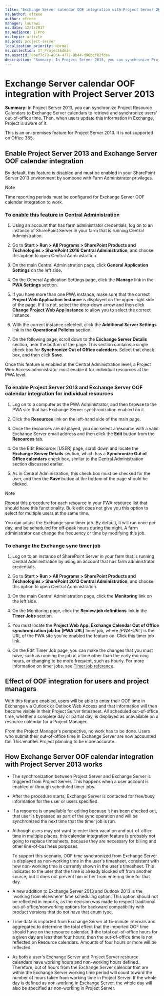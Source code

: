 ```yaml
---
title: "Exchange Server calendar OOF integration with Project Server 2013"
ms.author: efrene
author: efrene
manager: laurawi
ms.date: 12/1/2017
ms.audience: ITPro
ms.topic: article
ms.prod: project-server
localization_priority: Normal
ms.collection: IT_ProjectAdmin
ms.assetid: 0bef7c78-4864-4775-8b44-d96bcf82fdae
description: "Summary: In Project Server 2013, you can synchronize Project Resource Calendars to Exchange Server calendars to retrieve and synchronize users' out-of-office time. Then, when users update this information in Exchange, Project is aware of it."
---
```


# Exchange Server calendar OOF integration with Project Server 2013
 
 **Summary:** In Project Server 2013, you can synchronize Project Resource Calendars to Exchange Server calendars to retrieve and synchronize users' out-of-office time. Then, when users update this information in Exchange, Project is aware of it.
  
This is an on-premises feature for Project Server 2013. It is not supported on Office 365. 
  
## Enable Project Server 2013 and Exchange Server OOF calendar integration

By default, this feature is disabled and must be enabled in your SharePoint Server 2013 environment by someone with Farm Administrator privileges.
  
> [!NOTE]
> Time reporting periods must be configured for Exchange Server OOF calendar integration to work. 
  
### To enable this feature in Central Administration

1. Using an account that has farm administrator credentials, log on to an instance of SharePoint Server in your farm that is running Central Administration.
    
2. Go to **Start > Run > All Programs > SharePoint Products and Technologies > SharePoint 2016 Central Administration**, and choose this option to open Central Administration.
    
3. On the main Central Administration page, click **General Application Settings** on the left side.
    
4. On the General Application Settings page, click the **Manage** link in the **PWA Settings** section.
    
5. If you have more than one PWA instance, make sure that the correct **Project Web Application Instance** is displayed on the upper-right side of the page. If it is not, select the drop-down arrow and then click **Change Project Web App Instance** to allow you to select the correct instance.
    
6. With the correct instance selected, click the **Additional Server Settings** link in the **Operational Policies** section.
    
7. On the following page, scroll down to the **Exchange Server Details** section, near the bottom of the page. This section contains a single check box for **Synchronize Out of Office calendars**. Select that check box, and then click **Save**.
    
Once this feature is enabled at the Central Administration level, a Project Web Access administrator must enable it for individual resources at the PWA level.
  
### To enable Project Server 2013 and Exchange Server OOF calendar integration for individual resources

1. Log on to a computer as the PWA Administrator, and then browse to the PWA site that has Exchange Server synchronization enabled on it.
    
2. Click the **Resources** link on the left-hand side of the main page.
    
3. Once the resources are displayed, you can select a resource with a valid Exchange Server email address and then click the **Edit** button from the **Resources** tab.
    
4. On the Edit Resource: [USER] page, scroll down and locate the **Exchange Server Details** section, which has a **Synchronize Out of Office calendars** check box, similar to the Central Administration section discussed earlier.
    
5. As in Central Administration, this check box must be checked for the user, and then the **Save** button at the bottom of the page should be clicked.
    
> [!NOTE]
> Repeat this procedure for each resource in your PWA resource list that should have this functionality. Bulk edit does not give you this option to select for multiple users at the same time. 
  
You can adjust the Exchange sync timer job. By default, it will run once per day, and be scheduled for off-peak hours during the night. A farm administrator can change the frequency or time by modifying this job.
  
### To change the Exchange sync timer job

1. Log on to an instance of SharePoint Server in your farm that is running Central Administration by using an account that has farm administrator credentials.
    
2. Go to **Start > Run > All Programs > SharePoint Products and Technologies > SharePoint 2013 Central Administration**, and choose this option to open Central Administration.
    
3. On the main Central Administration page, click the **Monitoring** link on the left side.
    
4. On the Monitoring page, click the **Review job definitions** link in the **Timer Jobs** section.
    
5. You must locate the **Project Web App: Exchange Calendar Out of Office synchronization job for [PWA URL]** timer job, where _[PWA-URL]_ is the URL of the PWA site you've enabled the feature on. Click this timer job link.
    
6. On the Edit Timer Job page, you can make the changes that you must have, such as running the job at a time other than the early morning hours, or changing to be more frequent, such as hourly. For more information on timer jobs, see [Timer job reference](http://technet.microsoft.com/library/b23e4fb4-6ee1-451e-92b3-7c90be5dc7e7.aspx).
    
## Effect of OOF integration for users and project managers

With this feature enabled, users will be able to enter their OOF time in Exchange via Outlook or Outlook Web Access and that information will then become visible in their Project Server timesheet. All scheduled out-of-office time, whether a complete day or partial day, is displayed as unavailable on a resource calendar for a Project Manager.
  
From the Project Manager's perspective, no work has to be done. Users who submit their out-of-office time in Exchange Server are now accounted for. This enables Project planning to be more accurate.
  
## How Exchange Server OOF calendar integration with Project Server 2013 works

- The synchronization between Project Server and Exchange Server is triggered from Project Server. This happens when a user account is enabled or through scheduled timer jobs.
    
- After the procedure starts, Exchange Server is contacted for free/busy information for the user or users specified.
    
- If a resource is unavailable for editing because it has been checked out, that user is bypassed as part of the sync operation and will be synchronized the next time that the timer job is run.
    
- Although users may not want to enter their vacation and out-of-office time in multiple places, this calendar integration feature is probably not going to replace timesheets, because they are necessary for billing and other line-of-business purposes.
    
    To support this scenario, OOF time synchronized from Exchange Server is displayed as non-working time in the user's timesheet, consistent with how non-working time is currently shown in the user's timesheet. This indicates to the user that the time is already blocked off from another source, but it does not prevent him or her from entering time for that day.
    
- A new addition to Exchange Server 2013 and Outlook 2013 is the 'working from elsewhere' time scheduling option. This option should not be reflected in imports, as the decision was made to respect traditional out-of-office/nonworking options for backward compatibility with product versions that do not have that enum type.
    
- Time data is imported from Exchange Server at 15-minute intervals and aggregated to determine the total effect that the imported OOF time should have on the resource calendar. If the total out-of-office hours for a given day are less than four hours, then the out-of-office time is not reflected on Resource calendars. Amounts of four hours or more will be reflected.
    
- As both a user's Exchange Server and Project Server resource calendars have working hours and non-working hours defined. Therefore, out of hours from the Exchange Server calendar that are within the Exchange Server working time period will count toward the number of hours taken from working time in Project Server. If the whole day is defined as non-working in Exchange Server, the whole day will also be specified as non-working in Project Server.
    


